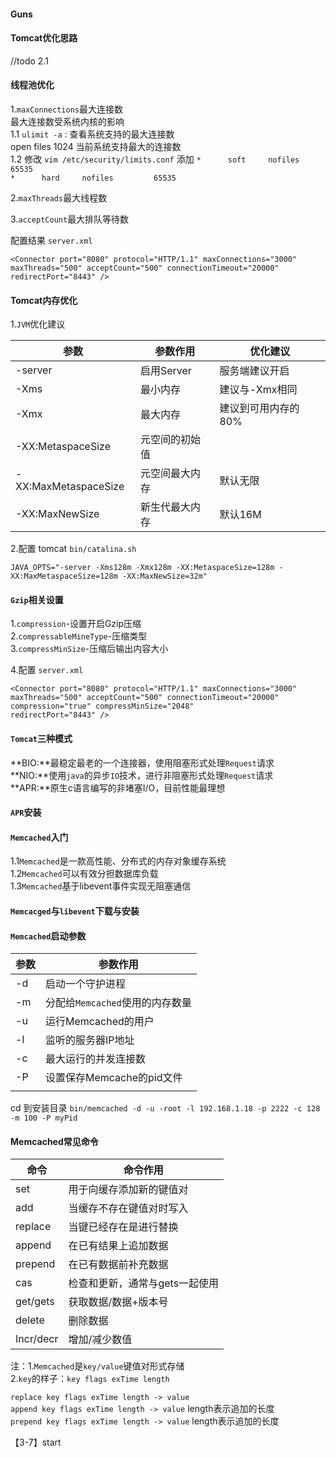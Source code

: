 #### Guns


#### Tomcat优化思路

//todo 2.1 


#### 线程池优化
1.`maxConnections`最大连接数  
最大连接数受系统内核的影响  
	1.1 `ulimit -a` : 查看系统支持的最大连接数      
	     open files 1024 当前系统支持最大的连接数    
    1.2 修改 `vim /etc/security/limits.conf`
        添加 `*      soft     nofiles        65535`  
            `*      hard     nofiles         65535`      

2.`maxThreads`最大线程数  


3.`acceptCount`最大排队等待数  

配置结果 `server.xml`
```
<Connector port="8080" protocol="HTTP/1.1" maxConnections="3000"
maxThreads="500" acceptCount="500" connectionTimeout="20000" redirectPort="8443" />
```

#### Tomcat内存优化

1.`JVM`优化建议

| 参数                 | 参数作用       | 优化建议            |
| -------------------- | -------------- | ------------------- |
| -server              | 启用Server     | 服务端建议开启      |
| -Xms                 | 最小内存       | 建议与-Xmx相同      |
| -Xmx                 | 最大内存       | 建议到可用内存的80% |
| -XX:MetaspaceSize    | 元空间的初始值 |                     |
| -XX:MaxMetaspaceSize | 元空间最大内存 | 默认无限            |
| -XX:MaxNewSize       | 新生代最大内存 | 默认16M             |


2.配置
tomcat `bin/catalina.sh`

`JAVA_OPTS="-server -Xms128m -Xmx128m -XX:MetaspaceSize=128m -XX:MaxMetaspaceSize=128m -XX:MaxNewSize=32m"`

#### `Gzip`相关设置
1.`compression`-设置开启Gzip压缩  
2.`compressableMineType`-压缩类型  
3.`compressMinSize`-压缩后输出内容大小  

4.配置 `server.xml`

```
<Connector port="8080" protocol="HTTP/1.1" maxConnections="3000"
maxThreads="500" acceptCount="500" connectionTimeout="20000"
compression="true" compressMinSize="2048"
redirectPort="8443" />
```

#### `Tomcat`三种模式

**BIO:**最稳定最老的一个连接器，使用阻塞形式处理`Request`请求  
**NIO:**使用`java`的异步`IO`技术，进行非阻塞形式处理`Request`请求  
**APR:**原生c语言编写的非堵塞I/O，目前性能最理想  

#### `APR`安装



#### `Memcached`入门
1.1`Memcached`是一款高性能、分布式的内存对象缓存系统  
1.2`Memcached`可以有效分担数据库负载  
1.3`Memcached`基于libevent事件实现无阻塞通信  

#### `Memcacged`与`libevent`下载与安装

#### `Memcached`启动参数

| 参数 | 参数作用                        |
| ---- | ------------------------------- |
| -d   | 启动一个守护进程                |
| -m   | 分配给`Memcached`使用的内存数量 |
| -u   | 运行Memcached的用户             |
| -l   | 监听的服务器IP地址              |
| -c   | 最大运行的并发连接数            |
| -P   | 设置保存Memcache的pid文件       |
|      |                                 |

cd 到安装目录
`bin/memcached -d -u -root -l 192.168.1.18 -p 2222 -c 128 -m 100 -P myPid`

#### Memcached常见命令

| 命令      | 命令作用                       |
| --------- | ------------------------------ |
| set       | 用于向缓存添加新的键值对       |
| add       | 当缓存不存在键值对时写入       |
| replace   | 当键已经存在是进行替换         |
| append    | 在已有结果上追加数据           |
| prepend   | 在已有数据前补充数据           |
| cas       | 检查和更新，通常与gets一起使用 |
| get/gets  | 获取数据/数据+版本号           |
| delete    | 删除数据                       |
| Incr/decr | 增加/减少数值                  |

注：1.`Memcached`是`key/value`键值对形式存储  
   2.`key`的样子：`key flags exTime length`  

`replace key flags exTime length -> value`  
`append key flags exTime length -> value` length表示追加的长度  
`prepend key flags exTime length -> value` length表示追加的长度  

【3-7】start